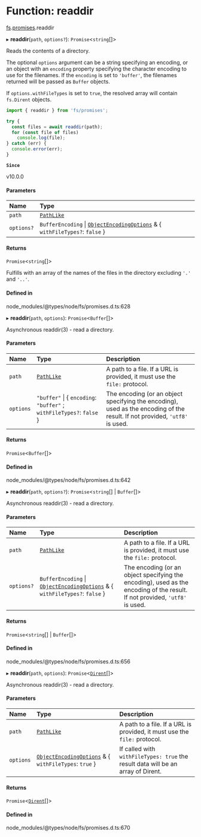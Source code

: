 # Function: readdir

[fs](../modules/fs.md).[promises](../modules/fs.promises.md).readdir

▸ **readdir**(`path`, `options?`): `Promise`<`string`[]\>

Reads the contents of a directory.

The optional `options` argument can be a string specifying an encoding, or an
object with an `encoding` property specifying the character encoding to use for
the filenames. If the `encoding` is set to `'buffer'`, the filenames returned
will be passed as `Buffer` objects.

If `options.withFileTypes` is set to `true`, the resolved array will contain `fs.Dirent` objects.

```js
import { readdir } from 'fs/promises';

try {
  const files = await readdir(path);
  for (const file of files)
    console.log(file);
} catch (err) {
  console.error(err);
}
```

**`Since`**

v10.0.0

#### Parameters

| Name | Type |
| :------ | :------ |
| `path` | [`PathLike`](../types/fs.PathLike.md) |
| `options?` | `BufferEncoding` \| [`ObjectEncodingOptions`](../interfaces/fs.ObjectEncodingOptions.md) & { `withFileTypes?`: ``false``  } |

#### Returns

`Promise`<`string`[]\>

Fulfills with an array of the names of the files in the directory excluding `'.'` and `'..'`.

#### Defined in

node_modules/@types/node/fs/promises.d.ts:628

▸ **readdir**(`path`, `options`): `Promise`<`Buffer`[]\>

Asynchronous readdir(3) - read a directory.

#### Parameters

| Name | Type | Description |
| :------ | :------ | :------ |
| `path` | [`PathLike`](../types/fs.PathLike.md) | A path to a file. If a URL is provided, it must use the `file:` protocol. |
| `options` | ``"buffer"`` \| { `encoding`: ``"buffer"`` ; `withFileTypes?`: ``false``  } | The encoding (or an object specifying the encoding), used as the encoding of the result. If not provided, `'utf8'` is used. |

#### Returns

`Promise`<`Buffer`[]\>

#### Defined in

node_modules/@types/node/fs/promises.d.ts:642

▸ **readdir**(`path`, `options?`): `Promise`<`string`[] \| `Buffer`[]\>

Asynchronous readdir(3) - read a directory.

#### Parameters

| Name | Type | Description |
| :------ | :------ | :------ |
| `path` | [`PathLike`](../types/fs.PathLike.md) | A path to a file. If a URL is provided, it must use the `file:` protocol. |
| `options?` | `BufferEncoding` \| [`ObjectEncodingOptions`](../interfaces/fs.ObjectEncodingOptions.md) & { `withFileTypes?`: ``false``  } | The encoding (or an object specifying the encoding), used as the encoding of the result. If not provided, `'utf8'` is used. |

#### Returns

`Promise`<`string`[] \| `Buffer`[]\>

#### Defined in

node_modules/@types/node/fs/promises.d.ts:656

▸ **readdir**(`path`, `options`): `Promise`<[`Dirent`](../classes/fs.Dirent.md)[]\>

Asynchronous readdir(3) - read a directory.

#### Parameters

| Name | Type | Description |
| :------ | :------ | :------ |
| `path` | [`PathLike`](../types/fs.PathLike.md) | A path to a file. If a URL is provided, it must use the `file:` protocol. |
| `options` | [`ObjectEncodingOptions`](../interfaces/fs.ObjectEncodingOptions.md) & { `withFileTypes`: ``true``  } | If called with `withFileTypes: true` the result data will be an array of Dirent. |

#### Returns

`Promise`<[`Dirent`](../classes/fs.Dirent.md)[]\>

#### Defined in

node_modules/@types/node/fs/promises.d.ts:670
